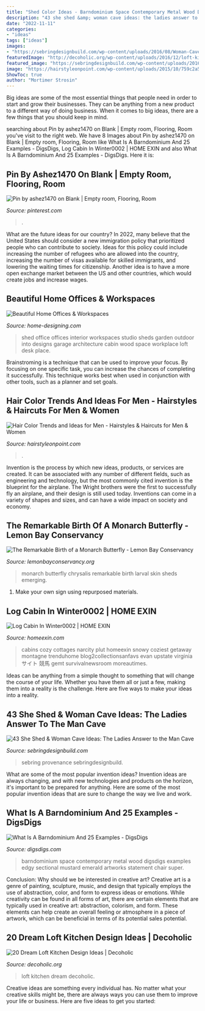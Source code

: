 ```yaml
---
title: "Shed Color Ideas - Barndominium Space Contemporary Metal Wood Digsdigs Examples Edgy Sectional Mustard Emerald Artworks Statement Chair Super"
description: "43 she shed &amp; woman cave ideas: the ladies answer to the man cave"
date: "2022-11-11"
categories:
- "ideas"
tags: ["ideas"]
images:
- "https://sebringdesignbuild.com/wp-content/uploads/2016/08/Woman-Cave-She-Shed-Ideas-22_Sebring-Services.jpg"
featuredImage: "http://decoholic.org/wp-content/uploads/2016/12/loft-kitchen-design-style-15.jpg"
featured_image: "https://sebringdesignbuild.com/wp-content/uploads/2016/08/Woman-Cave-She-Shed-Ideas-22_Sebring-Services.jpg"
image: "https://hairstyleonpoint.com/wp-content/uploads/2015/10/759c2a58198249d9750763bd938cd8d3.jpg"
ShowToc: true
author: "Mortimer Strosin"
---
```



Big ideas are some of the most essential things that people need in order to start and grow their businesses. They can be anything from a new product to a different way of doing business. When it comes to big ideas, there are a few things that you should keep in mind. 

	

		
searching about Pin by ashez1470 on Blank | Empty room, Flooring, Room you've visit to the right web. We have 8 Images about Pin by ashez1470 on Blank | Empty room, Flooring, Room like What Is A Barndominium And 25 Examples - DigsDigs, Log Cabin In Winter0002 | HOME EXIN and also What Is A Barndominium And 25 Examples - DigsDigs. Here it is:
		
    
## Pin By Ashez1470 On Blank | Empty Room, Flooring, Room

<img loading=lazy src="https://i.pinimg.com/736x/8e/44/5a/8e445aca9d8c06dfb3b2576e17a2d142.jpg" onerror="this.onerror=null;this.src='https://tse1.mm.bing.net/th?id=OIP.-YaalbeubXqaL5Nls9z_qwHaG5&amp;pid=15.1';" alt="Pin by ashez1470 on Blank | Empty room, Flooring, Room">

_Source: pinterest.com_

>. 

	

What are the future ideas for our country?
In 2022, many believe that the United States should consider a new immigration policy that prioritized people who can contribute to society. Ideas for this policy could include increasing the number of refugees who are allowed into the country, increasing the number of visas available for skilled immigrants, and lowering the waiting times for citizenship. Another idea is to have a more open exchange market between the US and other countries, which would create jobs and increase wages.

    
## Beautiful Home Offices &amp; Workspaces

<img loading=lazy src="http://cdn.home-designing.com/wp-content/uploads/2013/11/17-Shed-home-office.jpeg" onerror="this.onerror=null;this.src='https://tse4.mm.bing.net/th?id=OIP.d_xPV4VYmmKnnC6AYYy8CQHaE7&amp;pid=15.1';" alt="Beautiful Home Offices &amp; Workspaces">

_Source: home-designing.com_

>shed office offices interior workspaces studio sheds garden outdoor into designs garage architecture cabin wood space workplace loft desk place. 

	

Brainstroming is a technique that can be used to improve your focus. By focusing on one specific task, you can increase the chances of completing it successfully. This technique works best when used in conjunction with other tools, such as a planner and set goals.

    
## Hair Color Trends And Ideas For Men - Hairstyles &amp; Haircuts For Men &amp; Women

<img loading=lazy src="https://hairstyleonpoint.com/wp-content/uploads/2015/10/759c2a58198249d9750763bd938cd8d3.jpg" onerror="this.onerror=null;this.src='https://tse3.mm.bing.net/th?id=OIP.7d3owVh3GQmBj2oBMfjdDQHaLJ&amp;pid=15.1';" alt="Hair Color Trends and Ideas for Men - Hairstyles &amp; Haircuts for Men &amp; Women">

_Source: hairstyleonpoint.com_

>. 

	

Invention is the process by which new ideas, products, or services are created. It can be associated with any number of different fields, such as engineering and technology, but the most commonly cited invention is the blueprint for the airplane. The Wright brothers were the first to successfully fly an airplane, and their design is still used today. Inventions can come in a variety of shapes and sizes, and can have a wide impact on society and economy.

    
## The Remarkable Birth Of A Monarch Butterfly - Lemon Bay Conservancy

<img loading=lazy src="http://lemonbayconservancy.org/wp-content/uploads/2017/03/Monarch-chrysalis-begins-shedding-larval-skin-2.21.17-Bill-Dunson-IMG_8521.jpg" onerror="this.onerror=null;this.src='https://tse2.mm.bing.net/th?id=OIP.uTXBvle0PSNQ0-ZNhXzD0QHaIy&amp;pid=15.1';" alt="The Remarkable Birth of a Monarch Butterfly - Lemon Bay Conservancy">

_Source: lemonbayconservancy.org_

>monarch butterfly chrysalis remarkable birth larval skin sheds emerging. 

	

1. Make your own sign using repurposed materials.

    
## Log Cabin In Winter0002 | HOME EXIN

<img loading=lazy src="http://homeexin.com/wp-content/uploads/2019/07/Log-Cabin-In-Winter0002.jpg" onerror="this.onerror=null;this.src='https://tse1.mm.bing.net/th?id=OIP.XR17mihOaohcpZGQ5Z3FiQHaJL&amp;pid=15.1';" alt="Log Cabin In Winter0002 | HOME EXIN">

_Source: homeexin.com_

>cabins cozy cottages narcity plut homeexin snowy coziest getaway montagne trenduhome blog2collectionsanfavs evan upstate virginia サイト 競馬 gemt survivalnewsroom moreautimes. 

	

Ideas can be anything from a simple thought to something that will change the course of your life. Whether you have them all or just a few, making them into a reality is the challenge. Here are five ways to make your ideas into a reality.

    
## 43 She Shed &amp; Woman Cave Ideas: The Ladies Answer To The Man Cave

<img loading=lazy src="https://sebringdesignbuild.com/wp-content/uploads/2016/08/Woman-Cave-She-Shed-Ideas-22_Sebring-Services.jpg" onerror="this.onerror=null;this.src='https://tse4.mm.bing.net/th?id=OIP.3tmSf9f_LgAlTd7KFr0lswHaK3&amp;pid=15.1';" alt="43 She Shed &amp; Woman Cave Ideas: The Ladies Answer to the Man Cave">

_Source: sebringdesignbuild.com_

>sebring provenance sebringdesignbuild. 

	

What are some of the most popular invention ideas?
Invention ideas are always changing, and with new technologies and products on the horizon, it's important to be prepared for anything. Here are some of the most popular invention ideas that are sure to change the way we live and work.

    
## What Is A Barndominium And 25 Examples - DigsDigs

<img loading=lazy src="https://www.digsdigs.com/photos/2019/07/15-a-contemporary-and-sleek-barndominium-space-with-a-supporting-metal-construction-and-wood-all-around.jpg" onerror="this.onerror=null;this.src='https://tse1.mm.bing.net/th?id=OIP.6kSdLs_wtLLBz4p-2NjWFQHaI1&amp;pid=15.1';" alt="What Is A Barndominium And 25 Examples - DigsDigs">

_Source: digsdigs.com_

>barndominium space contemporary metal wood digsdigs examples edgy sectional mustard emerald artworks statement chair super. 

	

Conclusion: Why should we be interested in creative art?
Creative art is a genre of painting, sculpture, music, and design that typically employs the use of abstraction, color, and form to express ideas or emotions. While creativity can be found in all forms of art, there are certain elements that are typically used in creative art: abstraction, colorism, and form. These elements can help create an overall feeling or atmosphere in a piece of artwork, which can be beneficial in terms of its potential sales potential.

    
## 20 Dream Loft Kitchen Design Ideas | Decoholic

<img loading=lazy src="http://decoholic.org/wp-content/uploads/2016/12/loft-kitchen-design-style-15.jpg" onerror="this.onerror=null;this.src='https://tse1.mm.bing.net/th?id=OIP.LOcxtmvvAZzI8j4mC7fF8QHaJ3&amp;pid=15.1';" alt="20 Dream Loft Kitchen Design Ideas | Decoholic">

_Source: decoholic.org_

>loft kitchen dream decoholic. 

	

Creative ideas are something every individual has. No matter what your creative skills might be, there are always ways you can use them to improve your life or business. Here are five ideas to get you started: 

